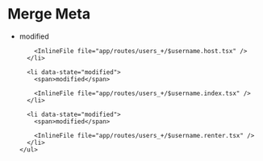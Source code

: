 # Merge Meta

<TouchedFiles>
  <div id="files">
    <ul>
      <li data-state="modified">
        <span>modified</span>

        <InlineFile file="app/routes/users_+/$username.host.tsx" />
      </li>

      <li data-state="modified">
        <span>modified</span>

        <InlineFile file="app/routes/users_+/$username.index.tsx" />
      </li>

      <li data-state="modified">
        <span>modified</span>

        <InlineFile file="app/routes/users_+/$username.renter.tsx" />
      </li>
    </ul>

  </div>
</TouchedFiles>
